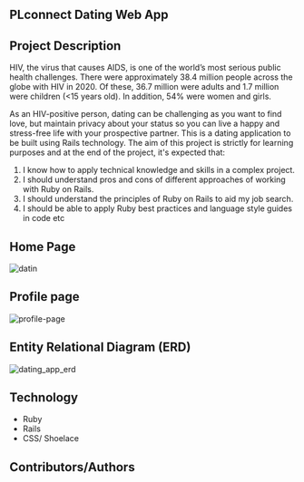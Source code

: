 ## PLconnect Dating Web App

## Project Description

HIV, the virus that causes AIDS, is one of the world’s most serious public health challenges. There were approximately 38.4 million people across the globe with HIV in 2020. Of these, 36.7 million were adults and 1.7 million were children (<15 years old). In addition, 54% were women and girls. 

As an HIV-positive person, dating can be challenging as you want to find love, but maintain privacy about your status so you can live a happy and stress-free life with your prospective partner. This is a dating application to be built using Rails technology. The aim of this project is strictly for learning purposes and at the end of the project, it's expected that:

1. I know how to apply technical knowledge and skills in a complex project.
2. I should understand pros and cons of different approaches of working with Ruby on Rails.
3. I should understand the principles of Ruby on Rails to aid my job search.
4. I should be able to apply Ruby best practices and language style guides in code etc

## Home Page

![datin](https://user-images.githubusercontent.com/48631109/188284003-6acc55f7-a349-4ecb-84f2-94b697cbb73e.PNG)


## Profile page

![profile-page](https://user-images.githubusercontent.com/48631109/188284012-9ed4202b-06ac-456c-b99f-6c65cbe12bdd.PNG)


## Entity Relational Diagram (ERD)

![dating_app_erd](https://user-images.githubusercontent.com/48631109/187233351-9ba2d6bd-7cd2-4000-a371-82c08b7cca13.png)


## Technology
- Ruby
- Rails
- CSS/ Shoelace

## Contributors/Authors

